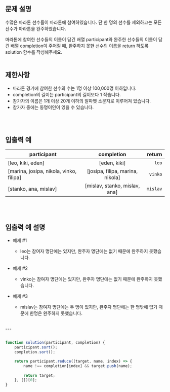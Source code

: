 ## 문제 설명
수많은 마라톤 선수들이 마라톤에 참여하였습니다. 단 한 명의 선수를 제외하고는 모든 선수가 마라톤을 완주하였습니다.

마라톤에 참여한 선수들의 이름이 담긴 배열 participant와 완주한 선수들의 이름이 담긴 배열 completion이 주어질 때, 완주하지 못한 선수의 이름을 return 하도록 solution 함수를 작성해주세요.
<br/>
<br/>

## 제한사항
- 마라톤 경기에 참여한 선수의 수는 1명 이상 100,000명 이하입니다.
- completion의 길이는 participant의 길이보다 1 작습니다.
- 참가자의 이름은 1개 이상 20개 이하의 알파벳 소문자로 이루어져 있습니다.
- 참가자 중에는 동명이인이 있을 수 있습니다.
<br/>
<br/>

## 입출력 예
| participant | completion | return |
|---|:---:|---:|
| [leo, kiki, eden] | [eden, kiki] | `leo` |
| [marina, josipa, nikola, vinko, filipa] | [josipa, filipa, marina, nikola] | `vinko` |
| 	[stanko, ana, mislav] | [mislav, stanko, mislav, ana] | `mislav` |
<br/>
<br/>
	
## 입출력 예 설명
- 예제 #1
    - leo는 참여자 명단에는 있지만, 완주자 명단에는 없기 때문에 완주하지 못했습니다.
    
- 예제 #2
   -  vinko는 참여자 명단에는 있지만, 완주자 명단에는 없기 때문에 완주하지 못했습니다.
    
- 예제 #3
    - mislav는 참여자 명단에는 두 명이 있지만, 완주자 명단에는 한 명밖에 없기 때문에 한명은 완주하지 못했습니다.
    
<br/>  
---
<br/>
    
```javascript

function solution(participant, completion) {
    participant.sort();
    completion.sort();

    return participant.reduce((target, name, index) => {
        name !== completion[index] && target.push(name);
           
        return target;
    }, [])[0];
}

```
    
